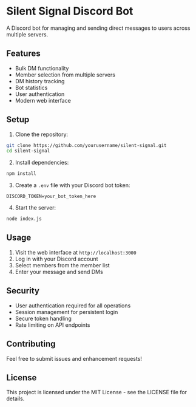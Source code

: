 # Silent Signal Discord Bot

A Discord bot for managing and sending direct messages to users across multiple servers.

## Features

- Bulk DM functionality
- Member selection from multiple servers
- DM history tracking
- Bot statistics
- User authentication
- Modern web interface

## Setup

1. Clone the repository:
```bash
git clone https://github.com/yourusername/silent-signal.git
cd silent-signal
```

2. Install dependencies:
```bash
npm install
```

3. Create a `.env` file with your Discord bot token:
```
DISCORD_TOKEN=your_bot_token_here
```

4. Start the server:
```bash
node index.js
```

## Usage

1. Visit the web interface at `http://localhost:3000`
2. Log in with your Discord account
3. Select members from the member list
4. Enter your message and send DMs

## Security

- User authentication required for all operations
- Session management for persistent login
- Secure token handling
- Rate limiting on API endpoints

## Contributing

Feel free to submit issues and enhancement requests!

## License

This project is licensed under the MIT License - see the LICENSE file for details. 